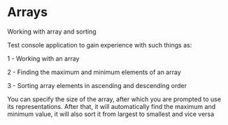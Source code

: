 # Arrays
Working with array and sorting

Test console application to gain experience with such things as: 

1 - Working with an array

2 - Finding the maximum and minimum elements of an array

3 - Sorting array elements in ascending and descending order


You can specify the size of the array, after which you are prompted to use its representations. After that, it will automatically find the maximum and minimum value, it will also sort it from largest to smallest and vice versa
